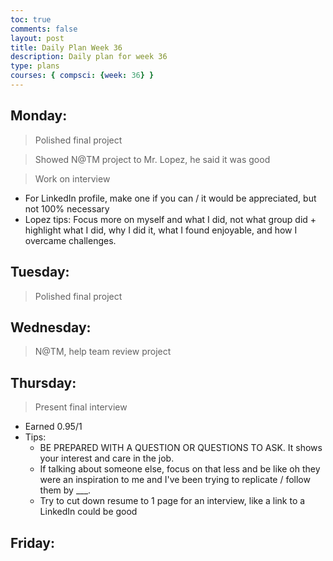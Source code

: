 ```yaml
---
toc: true
comments: false
layout: post
title: Daily Plan Week 36
description: Daily plan for week 36
type: plans
courses: { compsci: {week: 36} }
---
```


## Monday:
> Polished final project

> Showed N@TM project to Mr. Lopez, he said it was good

> Work on interview
- For LinkedIn profile, make one if you can / it would be appreciated, but not 100% necessary
- Lopez tips: Focus more on myself and what I did, not what group did + highlight what I did, why I did it, what I found enjoyable, and how I overcame challenges.

## Tuesday:
> Polished final project

## Wednesday:
> N@TM, help team review project

## Thursday:
> Present final interview
- Earned 0.95/1
- Tips:
    - BE PREPARED WITH A QUESTION OR QUESTIONS TO ASK. It shows your interest and care in the job.
    - If talking about someone else, focus on that less and be like oh they were an inspiration to me and I've been trying to replicate / follow them by ___.
    - Try to cut down resume to 1 page for an interview, like a link to a LinkedIn could be good

## Friday:
> 
